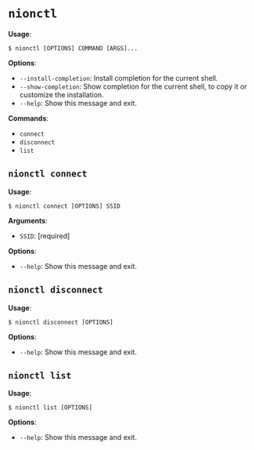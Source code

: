 # `nionctl`

**Usage**:

```console
$ nionctl [OPTIONS] COMMAND [ARGS]...
```

**Options**:

* `--install-completion`: Install completion for the current shell.
* `--show-completion`: Show completion for the current shell, to copy it or customize the installation.
* `--help`: Show this message and exit.

**Commands**:

* `connect`
* `disconnect`
* `list`

## `nionctl connect`

**Usage**:

```console
$ nionctl connect [OPTIONS] SSID
```

**Arguments**:

* `SSID`: [required]

**Options**:

* `--help`: Show this message and exit.

## `nionctl disconnect`

**Usage**:

```console
$ nionctl disconnect [OPTIONS]
```

**Options**:

* `--help`: Show this message and exit.

## `nionctl list`

**Usage**:

```console
$ nionctl list [OPTIONS]
```

**Options**:

* `--help`: Show this message and exit.
